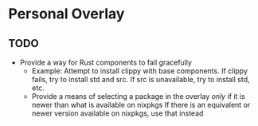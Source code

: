 # Personal Overlay

## TODO
- Provide a way for Rust components to fail gracefully
  - Example: Attempt to install clippy with base components.
    If clippy fails, try to install std and src.
    If src is unavailable, try to install std, etc.
  - Provide a means of selecting a package in the overlay _only_ if it is newer than what is available on nixpkgs
    If there is an equivalent or newer version available on nixpkgs, use that instead

